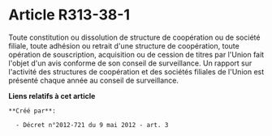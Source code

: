 # Article R313-38-1

Toute constitution ou dissolution de structure de coopération ou de société filiale, toute adhésion ou retrait d'une
structure de coopération, toute opération de souscription, acquisition ou de cession de titres par l'Union fait l'objet d'un
avis conforme de son conseil de surveillance. Un rapport sur l'activité des structures de coopération et des sociétés
filiales de l'Union est présenté chaque année au conseil de surveillance.

**Liens relatifs à cet article**

	**Créé par**:

	  - Décret n°2012-721 du 9 mai 2012 - art. 3
